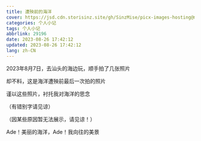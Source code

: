 ```yaml
---
title: 遭殃前的海洋
cover: https://jsd.cdn.storisinz.site/gh/SinzMise/picx-images-hosting@master/20230826/1693055324987.6r5gsrqllx00.jpg
categories: 个人小记
tags: 个人小记
abbrlink: 29196
date: 2023-08-26 17:42:12
updated: 2023-08-26 17:42:12
lang: zh-CN
---
```

2023年8月7日，去汕头的海边玩，顺手拍了几张照片

却不料，这是海洋遭殃前最后一次拍的照片

谨以这些照片，衬托我对海洋的思念

（有错别字请见谅）

（因某些原因暂无法展示，请见谅！）

Ade！美丽的海洋，Ade！我向往的美景